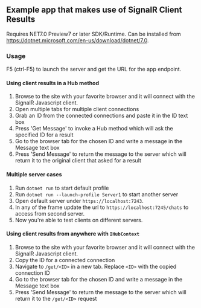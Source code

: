 ## Example app that makes use of SignalR Client Results

Requires NET7.0 Preview7 or later SDK/Runtime.
Can be installed from https://dotnet.microsoft.com/en-us/download/dotnet/7.0.

### Usage

F5 (ctrl-F5) to launch the server and get the URL for the app endpoint.

#### Using client results in a Hub method

1. Browse to the site with your favorite browser and it will connect with the SignalR Javascript client.
2. Open multiple tabs for multiple client connections
3. Grab an ID from the connected connections and paste it in the ID text box
4. Press 'Get Message' to invoke a Hub method which will ask the specified ID for a result
5. Go to the browser tab for the chosen ID and write a message in the Message text box
6. Press 'Send Message' to return the message to the server which will return it to the original client that asked for a result

#### Multiple server cases
1. Run `dotnet run` to start default profile
2. Run `dotnet run --launch-profile Server1` to start another server
3. Open default server under `https://localhost:7243`.
4. In any of the frame update the url to `https://localhost:7245/chats` to access from second server.
5. Now you're able to test clients on different servers.

#### Using client results from anywhere with `IHubContext`

1. Browse to the site with your favorite browser and it will connect with the SignalR Javascript client.
2. Copy the ID for a connected connection
3. Navigate to `/get/<ID>` in a new tab. Replace `<ID>` with the copied connection ID
5. Go to the browser tab for the chosen ID and write a message in the Message text box
6. Press 'Send Message' to return the message to the server which will return it to the `/get/<ID>` request

